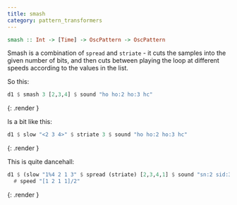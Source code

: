 ```yaml
---
title: smash
category: pattern_transformers
---
```


~~~~ haskell
smash :: Int -> [Time] -> OscPattern -> OscPattern
~~~~

Smash is a combination of `spread` and `striate` - it cuts the samples
into the given number of bits, and then cuts between playing the loop
at different speeds according to the values in the list.

So this:

~~~~ haskell
d1 $ smash 3 [2,3,4] $ sound "ho ho:2 ho:3 hc"
~~~~
{: .render }

Is a bit like this:

~~~~ haskell
d1 $ slow "<2 3 4>" $ striate 3 $ sound "ho ho:2 ho:3 hc"
~~~~
{: .render }

This is quite dancehall:

~~~~ haskell
d1 $ (slow "1%4 2 1 3" $ spread (striate) [2,3,4,1] $ sound "sn:2 sid:3 cp sid:4")
  # speed "[1 2 1 1]/2"
~~~~
{: .render }
